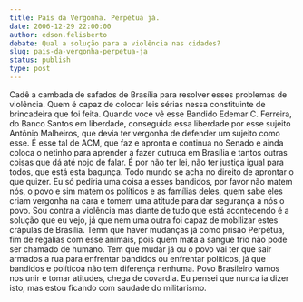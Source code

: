 ```yaml
---
title: País da Vergonha. Perpétua já.
date: 2006-12-29 22:00:00
author: edson.felisberto
debate: Qual a solução para a violência nas cidades?
slug: pais-da-vergonha-perpetua-ja
status: publish 
type: post
---
```


Cadê a cambada de safados de Brasília para resolver esses problemas de violência. Quem é capaz de colocar leis sérias nessa constituinte de brincadeira que foi feita. Quando voce vê esse Bandido Edemar C. Ferreira, do Banco Santos em liberdade, conseguida essa liberdade por esse sujeito Antônio Malheiros, que devia ter vergonha de defender um sujeito como esse. É esse tal de ACM, que faz e apronta e continua no Senado e ainda coloca o netinho para aprender a fazer cutruca em Brasília e tantos outras coisas que dá até nojo de falar. É por não ter lei, não ter justiça igual para todos, que está esta bagunça. Todo mundo se acha no direito de aprontar o que quizer. Eu só pediria uma coisa a esses bandidos, por favor não matem nós, o povo e sim matem os políticos e as famílias deles, quem sabe eles criam vergonha na cara e tomem uma atitude para dar segurança a nós o povo. Sou contra a violência mas diante de tudo que está acontecendo é a solução que eu vejo, já que nem uma outra foi capaz de mobilizar estes crápulas de Brasília. Temn que haver mudanças já como prisão Perpétua, fim de regalias com esse animais, pois quem mata a sangue frio não pode ser chamado de humano. Tem que mudar já ou o povo vai ter que sair armados a rua para enfrentar bandidos ou enfrentar políticos, já que bandidos e políticoa não tem diferença nenhuma. Povo Brasileiro vamos nos unir e tomar atitudes, chega de covardia. Eu pensei que nunca ia dizer isto, mas estou ficando com saudade do militarismo.
